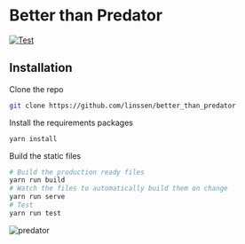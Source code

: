 # Better than Predator

[![Test](https://github.com/linssen/better_than_predator/actions/workflows/test.yml/badge.svg?branch=master)](https://github.com/linssen/better_than_predator/actions/workflows/test.yml)

## Installation

Clone the repo

```sh
git clone https://github.com/linssen/better_than_predator
```

Install the requirements packages

```sh
yarn install
```

Build the static files

```sh
# Build the production ready files
yarn run build
# Watch the files to automatically build them on change
yarn run serve
# Test
yarn run test
```

![predator](https://f.cloud.github.com/assets/67624/415163/75afa1ae-ac2c-11e2-8a16-cab25bf1a58e.png)
